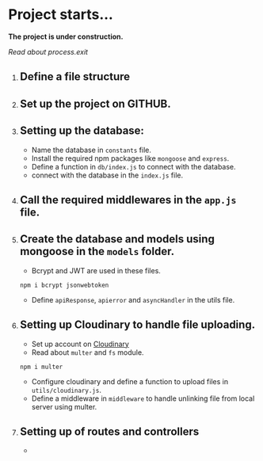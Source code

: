 # Project starts...

**The project is under construction.**

_Read about process.exit_

1. Define a file structure
    -
2. Set up the project on GITHUB.
    -
3. Setting up the database:
    -
    - Name the database in `constants` file.
    - Install the required npm packages like `mongoose` and `express`.
    - Define a function in `db/index.js` to connect with the database.
    - connect with the database in the `index.js` file.
4. Call the required middlewares in the `app.js` file.
    -
5. Create the database and models using mongoose in the `models` folder.
    -
    - Bcrypt and JWT are used in these files.
    ```
    npm i bcrypt jsonwebtoken
    ```
    - Define `apiResponse`, `apierror` and `asyncHandler` in the utils file.
6. Setting up Cloudinary to handle file uploading.
    -
    - Set up account on [Cloudinary](https://cloudinary.com/ "Visit Cloudinary")
    - Read about `multer` and `fs` module.
    ```
    npm i multer
    ```
    - Configure cloudinary and define a function to upload files in `utils/cloudinary.js`.
    - Define a middleware in `middleware` to handle unlinking file from local server using multer.
7. Setting up of routes and controllers
    -
    - 